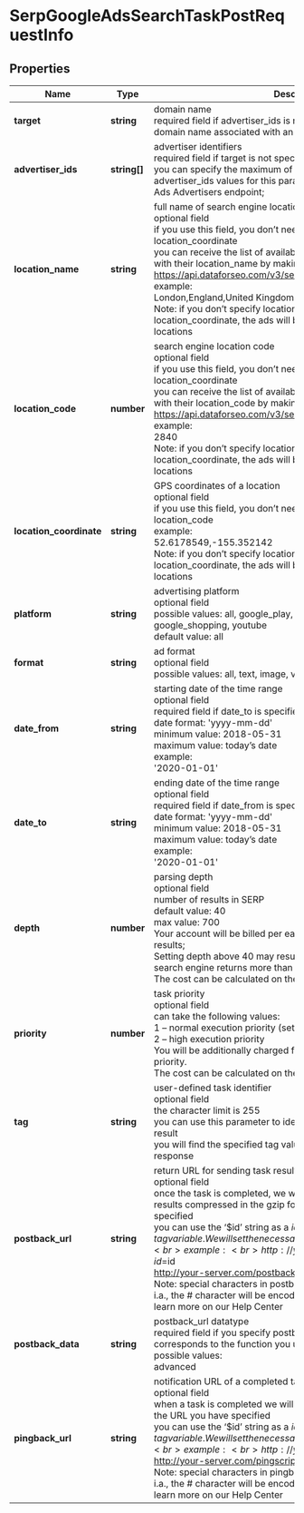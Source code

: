 # SerpGoogleAdsSearchTaskPostRequestInfo

## Properties

| Name | Type | Description | Notes |
|------------ | ------------- | ------------- | -------------|
**target** | **string** | domain name<br>required field if advertiser_ids is not specified<br>domain name associated with an advertiser account |[optional]|
**advertiser_ids** | **string[]** | advertiser identifiers<br>required field if target is not specified<br>you can specify the maximum of 25 values in this array;<br>advertiser_ids values for this parameter can be found in the Google Ads Advertisers endpoint; |[optional]|
**location_name** | **string** | full name of search engine location<br>optional field<br>if you use this field, you don’t need to specify location_code or location_coordinate<br>you can receive the list of available locations of the search engine with their location_name by making a separate request to the https://api.dataforseo.com/v3/serp/google/ads_search/locations<br>example:<br>London,England,United Kingdom<br>Note: if you don’t specify location_name, location_code, or location_coordinate, the ads will be searched across all the available locations |[optional]|
**location_code** | **number** | search engine location code<br>optional field<br>if you use this field, you don’t need to specify location_name or location_coordinate<br>you can receive the list of available locations of the search engines with their location_code by making a separate request to the https://api.dataforseo.com/v3/serp/google/ads_search/locations<br>example:<br>2840<br>Note: if you don’t specify location_name, location_code, or location_coordinate, the ads will be searched across all the available locations |[optional]|
**location_coordinate** | **string** | GPS coordinates of a location<br>optional field<br>if you use this field, you don’t need to specify location_name or location_code<br>example:<br>52.6178549,-155.352142<br>Note: if you don’t specify location_name, location_code, or location_coordinate, the ads will be searched across all the available locations |[optional]|
**platform** | **string** | advertising platform<br>optional field<br>possible values: all, google_play, google_maps, google_search, google_shopping, youtube<br>default value: all |[optional]|
**format** | **string** | ad format<br>optional field<br>possible values: all, text, image, video |[optional]|
**date_from** | **string** | starting date of the time range<br>optional field<br>required field if date_to is specified; <br>date format: 'yyyy-mm-dd'<br>minimum value: 2018-05-31<br>maximum value: today’s date<br>example:<br>'2020-01-01' |[optional]|
**date_to** | **string** | ending date of the time range<br>optional field<br>required field if date_from is specified; <br>date format: 'yyyy-mm-dd'<br>minimum value: 2018-05-31<br>maximum value: today’s date<br>example:<br>'2020-01-01' |[optional]|
**depth** | **number** | parsing depth<br>optional field<br>number of results in SERP<br>default value: 40<br>max value: 700<br>Your account will be billed per each SERP containing up to 40 results;<br>Setting depth above 40 may result in additional charges if the search engine returns more than 40 results;<br>The cost can be calculated on the Pricing page. |[optional]|
**priority** | **number** | task priority<br>optional field<br>can take the following values:<br>1 – normal execution priority (set by default)<br>2 – high execution priority<br>You will be additionally charged for the tasks with high execution priority.<br>The cost can be calculated on the Pricing page. |[optional]|
**tag** | **string** | user-defined task identifier<br>optional field<br>the character limit is 255<br>you can use this parameter to identify the task and match it with the result<br>you will find the specified tag value in the data object of the response |[optional]|
**postback_url** | **string** | return URL for sending task results<br>optional field<br>once the task is completed, we will send a POST request with its results compressed in the gzip format to the postback_url you specified<br>you can use the ‘$id’ string as a $id variable and ‘$tag’ as urlencoded $tag variable. We will set the necessary values before sending the request.<br>example:<br>http://your-server.com/postbackscript?id=$id<br>http://your-server.com/postbackscript?id=$id&tag=$tag<br>Note: special characters in postback_url will be urlencoded;<br>i.a., the # character will be encoded into %23<br>learn more on our Help Center |[optional]|
**postback_data** | **string** | postback_url datatype<br>required field if you specify postback_url<br>corresponds to the function you used for setting a task<br>possible values:<br>advanced |[optional]|
**pingback_url** | **string** | notification URL of a completed task<br>optional field<br>when a task is completed we will notify you by GET request sent to the URL you have specified<br>you can use the ‘$id’ string as a $id variable and ‘$tag’ as urlencoded $tag variable. We will set the necessary values before sending the request.<br>example:<br>http://your-server.com/pingscript?id=$id<br>http://your-server.com/pingscript?id=$id&tag=$tag<br>Note: special characters in pingback_url will be urlencoded;<br>i.a., the # character will be encoded into %23<br>learn more on our Help Center |[optional]|